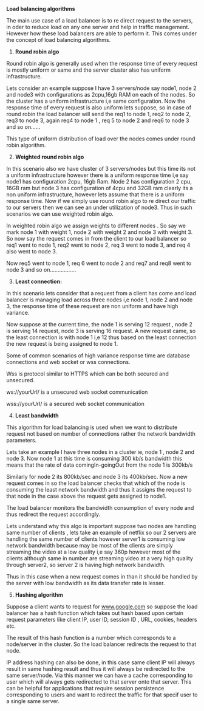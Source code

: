 **Load balancing algorithms**

The main use case of a load balancer is to re direct request to the servers, in oder to reduce load on any one server and
help in traffic management. However how these load balancers are able to perform it. This comes under the concept of load balancing
algorithms.

1) **Round robin algo**

Round robin algo is generally used when the response time of every request is mostly uniform or same and the server cluster also
has uniform infrastructure.

Lets consider an example
suppose I have 3 servers/node say node1, node 2 and node3 with configurations as 2cpu,16gb RAM on each of the nodes. So the cluster
has a uniform infrastructure i,e same configuration. Now the response time of every request is also uniform lets suppose, so in case of
round robin the load balancer will send the req1 to node 1, req2 to node 2, req3 to node 3, again req4 to node 1 , req 5 to node 2 and req6 to node 3 and so on......


This type of uniform distribution of load over the nodes comes under round robin algorithm.


2) **Weighted round robin algo**

In this scenario also we have cluster of 3 servers/nodes but this time its not a uniform infrastructure however there is a uniform response time i,e say node1 has configuration 2cpu, 16gb Ram. Node 2 has configuration 2 cpu, 16GB ram but node 3 has configuration of 4cpu and 32GB ram clearly its a non uniform infrastructure, however lets assume that there is a uniform response time.  Now if we simply use round robin
algo to re direct our traffic to our servers then we can see an under utilization of node3. Thus in such scenarios we can use weighted
robin algo.

In weighted robin algo we assign weights to different nodes . So say we mark node 1 with weight 1, node 2 with weight 2 and node 3 with 
weight 3. So now say the request comes in from the client to our load balancer so req1 went to node 1, req2 went to node 2, req 3 went to
node 3, and req 4 also went to node 3.

Now req5 went to node 1, req 6 went to node 2 and req7 and req8 went to node 3 and so on.................


3) **Least connection:**

In this scenario lets consider that a request from a client has come and load balancer is managing load across three nodes i,e node 1, node 2 and
node 3, the response time of these request are non uniform and have high variance.

Now suppose at the current time, the node 1 is serving 12 request , node 2 is serving 14 request, node 3 is serving 16 request. 
A new request came, so the least connection is with node 1 i,e 12 thus based on the least connection the new request is being assigned
to node 1.

Some of common scenarios of high variance response time are database connections and web socket or wss connections.

Wss is protocol similar to HTTPS which can be both secured and unsecured.

ws://yourUrl/ is a unsecured web socket communication

wss://yourUrl/ is a secured web socket communication


4) **Least bandwidth**

This algorithm for load balancing is used when we want to distribute request not based on number of connections rather the network bandwidth
parameters.

Lets take an example I have three nodes in a cluster ie, node 1 , node 2 and node 3. Now node 1 at this time is consuming 300 kb/s bandwidth
this means that the rate of data comingIn-goingOut from the node 1 is 300kb/s

Similarly for node 2 its 800kb/sec and node 3 its 400kb/sec. Now a new request comes in so the load balancer checks that which of the node
is consuming the least network bandwidth and thus it assigns the request to that node in the case above the request gets assigned to node1.

The load balancer monitors the bandwidth consumption of every node and thus redirect the request accordingly.

Lets understand why this algo is important suppose two nodes are handling same number of clients , lets take an example of netflix
so our 2 servers are handling the same number of clients however server1 is consuming low network bandwidth because may be most of the clients
are simply streaming the video at a low quality i,e say 360p however most of the clients although same in number are streaming video at a very
high quality through server2, so server 2 is having high network bandwidth.

Thus in this case when a new request comes in than it should be handled by the server with low bandwidth as its data transfer rate is lesser.


5) **Hashing algorithm**

Suppose a client wants to request for www.google.com so suppose the load balancer has a hash function which takes out hash based upon certain
request parameters like client IP, user ID, session ID , URL, cookies, headers etc.

The result of this hash function is a number which corresponds to a node/server in the cluster. So the load balancer redirects the 
request to that node.

IP address hashing can also be done, in this case same client IP will always result in same hashing result and thus it will always
be redirected to the same server/node. Via this manner we can have a cache corresponding to user which will always gets redirected
to that server onto that server. This can be helpful for applications that require session persistence corresponding to users and want to
redirect the traffic for that specif user to a single same server.

